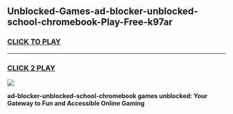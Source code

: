 
## Unblocked-Games-ad-blocker-unblocked-school-chromebook-Play-Free-k97ar
<h3>
<a href="https://premium76.site?title=ad-blocker-unblocked-school-chromebook&ref=12A">CLICK TO PLAY</a></h3>
<hr>

<h3>
<a href="https://premium76.site?title=ad-blocker-unblocked-school-chromebook&ref=12A">CLICK 2 PLAY</a>
  
</h3>

<a href="https://premium76.site?title=ad-blocker-unblocked-school-chromebook&ref=12A"><img src="https://clearcache.store/games.png"></a>


**ad-blocker-unblocked-school-chromebook games unblocked: Your Gateway to Fun and Accessible Online Gaming**
